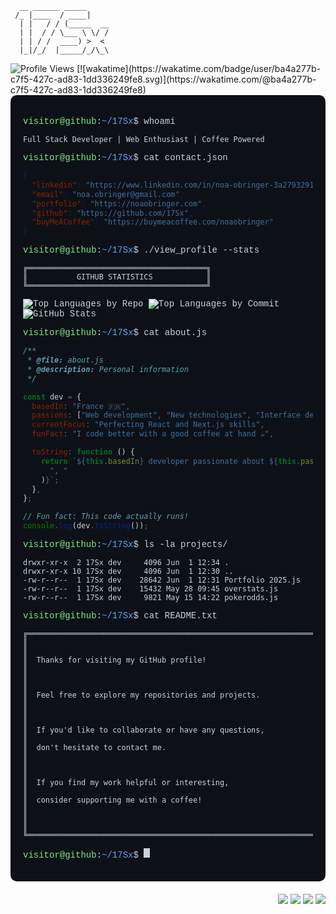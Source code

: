 ```ascii
  __ ______ _____
 /_ |____  / ____|
  | |   / / (_____  __
  | |  / / \___ \ \/ /
  | | / /  ____) >  <
  |_|/_/  |_____/_/\_\

```

<div>
  <img src="https://komarev.com/ghpvc/?username=17Sx&style=for-the-badge&color=4F46E5" alt="Profile Views" />
[![wakatime](https://wakatime.com/badge/user/ba4a277b-c7f5-427c-ad83-1dd336249fe8.svg)](https://wakatime.com/@ba4a277b-c7f5-427c-ad83-1dd336249fe8)
</div>

<div style="background-color: #0d1117; color: #c9d1d9; font-family: 'Courier New', Courier, monospace; padding: 20px; border-radius: 10px; margin-bottom: 20px;">

<span style="color: #7ee787">visitor@github</span>:<span style="color: #58a6ff">~/17Sx</span>$ whoami

```
Full Stack Developer | Web Enthusiast | Coffee Powered
```

<span style="color: #7ee787">visitor@github</span>:<span style="color: #58a6ff">~/17Sx</span>$ cat contact.json

```json
{
  "linkedin": "https://www.linkedin.com/in/noa-obringer-3a2793291/",
  "email": "noa.obringer@gmail.com",
  "portfolio": "https://noaobringer.com",
  "github": "https://github.com/17Sx",
  "buyMeACoffee": "https://buymeacoffee.com/noaobringer"
}
```

<span style="color: #7ee787">visitor@github</span>:<span style="color: #58a6ff">~/17Sx</span>$ ./view_profile --stats

```
╔════════════════════════════════════════╗
║           GITHUB STATISTICS            ║
╚════════════════════════════════════════╝
```

<img src="https://github-profile-summary-cards.vercel.app/api/cards/repos-per-language?username=17Sx&theme=nord_dark" alt="Top Languages by Repo" />
<img src="https://github-profile-summary-cards.vercel.app/api/cards/most-commit-language?username=17Sx&theme=nord_dark" alt="Top Languages by Commit" />
<img src="https://github-profile-summary-cards.vercel.app/api/cards/profile-details?username=17Sx&theme=nord_dark" alt="GitHub Stats" />


<span style="color: #7ee787">visitor@github</span>:<span style="color: #58a6ff">~/17Sx</span>$ cat about.js

```javascript
/**
 * @file: about.js
 * @description: Personal information
 */

const dev = {
  basedIn: "France 🇫🇷",
  passions: ["Web development", "New technologies", "Interface design"],
  currentFocus: "Perfecting React and Next.js skills",
  funFact: "I code better with a good coffee at hand ☕",

  toString: function () {
    return `${this.basedIn} developer passionate about ${this.passions.join(
      ", "
    )}`;
  },
};

// Fun fact: This code actually runs!
console.log(dev.toString());
```

<span style="color: #7ee787">visitor@github</span>:<span style="color: #58a6ff">~/17Sx</span>$ ls -la projects/

```
drwxr-xr-x  2 17Sx dev     4096 Jun  1 12:34 .
drwxr-xr-x 10 17Sx dev     4096 Jun  1 12:30 ..
-rw-r--r--  1 17Sx dev    28642 Jun  1 12:31 Portfolio 2025.js
-rw-r--r--  1 17Sx dev    15432 May 28 09:45 overstats.js
-rw-r--r--  1 17Sx dev     9821 May 15 14:22 pokerodds.js

```

<span style="color: #7ee787">visitor@github</span>:<span style="color: #58a6ff">~/17Sx</span>$ cat README.txt

```
╔════════════════════════════════════════════════════════════════════════════╗
║                                                                            ║
║  Thanks for visiting my GitHub profile!                                    ║
║                                                                            ║
║  Feel free to explore my repositories and projects.                        ║
║                                                                            ║
║  If you'd like to collaborate or have any questions,                       ║
║  don't hesitate to contact me.                                             ║
║                                                                            ║
║  If you find my work helpful or interesting,                               ║
║  consider supporting me with a coffee!                                     ║
║                                                                            ║
╚════════════════════════════════════════════════════════════════════════════╝
```

<span style="color: #7ee787">visitor@github</span>:<span style="color: #58a6ff">~/17Sx</span>$ <span style="animation: blinker 1s linear infinite; display: inline-block; width: 10px; height: 15px; background-color: #c9d1d9;"></span>

</div>

<div align="right">
  <a href="https://www.linkedin.com/in/noa-obringer-3a2793291/"><img src="https://img.shields.io/badge/-LinkedIn-0A66C2?style=flat&logo=linkedin&logoColor=white"/></a>
  <a href="mailto:noa.obringer@gmail.com"><img src="https://img.shields.io/badge/-Email-EA4335?style=flat&logo=gmail&logoColor=white"/></a>
  <a href="https://noaobringer.com"><img src="https://img.shields.io/badge/-Portfolio-4F46E5?style=flat&logo=safari&logoColor=white"/></a>
  <a href="https://buymeacoffee.com/noaobringer"><img src="https://img.shields.io/badge/-Buy%20Me%20a%20Coffee-FFDD00?style=flat&logo=buymeacoffee&logoColor=black"/></a>
</div>
